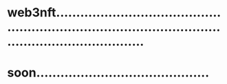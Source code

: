 # web3nft................................................................................................................................
# soon...........................................
